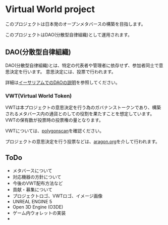 # Virtual World project

このプロジェクトは日本発のオープンメタバースの構築を目指します。

このプロジェクトはDAO(分散型自律組織)として運用されます。

## DAO(分散型自律組織)

DAO(分散型自律組織)とは、特定の代表者や管理者に依存せず、参加者同士で意思決定を行います。
意思決定には、投票で行われます。

詳細は[イーサリアムでのDAOの説明](https://ethereum.org/ja/dao/)を参照してください。

### VWT(Virtual World Token)

VWTは本プロジェクトの意思決定を行う為のガバナンストークンであり、構築されるメタバース内の通貨とのしての役割を果たすことを想定しています。
VWTの保有数が投票時の投票権の量となります。

VWTについては、[polygonscan](https://polygonscan.com/token/0x858e372c5a39e1127bddfe375714450b38dc1dc8)を確認ください。

プロジェクトの意思決定を行う投票などは、[aragon.org](https://client.aragon.org/#/virtualworld/)を介して行われます。

## ToDo

- メタバースについて
- 対応機器の方針について
- 今後のVWT配布方法など
- 貢献・募集について
- プロジェクトロゴ、VWTロゴ、イメージ画像
- UNREAL ENGINE 5
- Open 3D Engine (O3DE) 
- ゲーム内ウォレットの実装
- 
